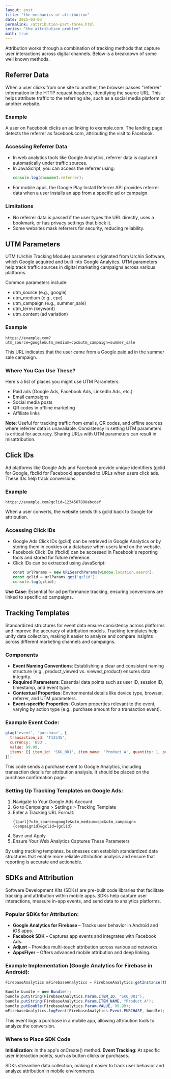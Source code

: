 ```yaml
---
layout: post
title: "the mechanics of attribution"
date: 2025-03-03
permalink: /attribution-part-three.html
series: "the attribution problem"
math: true
---
```


Attribution works through a combination of tracking methods that capture user interactions across digital channels. Below is a breakdown of some well known methods.

## Referrer Data

When a user clicks from one site to another, the browser passes "referrer" information in the HTTP request headers, identifying the source URL. This helps attribute traffic to the referring site, such as a social media platform or another website.

### Example
A user on Facebook clicks an ad linking to example.com. The landing page detects the referrer as facebook.com, attributing the visit to Facebook.

### Accessing Referrer Data
- In web analytics tools like Google Analytics, referrer data is captured automatically under traffic sources.
- In JavaScript, you can access the referrer using:
  ```javascript
  console.log(document.referrer);
  ```
- For mobile apps, the Google Play Install Referrer API provides referrer data when a user installs an app from a specific ad or campaign.

### Limitations
- No referrer data is passed if the user types the URL directly, uses a bookmark, or has privacy settings that block it.
- Some websites mask referrers for security, reducing reliability.

## UTM Parameters

UTM (Urchin Tracking Module) parameters originated from Urchin Software, which Google acquired and built into Google Analytics. UTM parameters help track traffic sources in digital marketing campaigns across various platforms.

Common parameters include:
- utm_source (e.g., google)
- utm_medium (e.g., cpc)
- utm_campaign (e.g., summer_sale)
- utm_term (keyword)
- utm_content (ad variation)

### Example
```
https://example.com?utm_source=google&utm_medium=cpc&utm_campaign=summer_sale
```
This URL indicates that the user came from a Google paid ad in the summer sale campaign.

### Where You Can Use These?
Here's a list of places you might use UTM Parameters:
- Paid ads (Google Ads, Facebook Ads, LinkedIn Ads, etc.)
- Email campaigns
- Social media posts
- QR codes in offline marketing
- Affiliate links

**Note**: Useful for tracking traffic from emails, QR codes, and offline sources where referrer data is unavailable.
Consistency in setting UTM parameters is critical for accuracy. Sharing URLs with UTM parameters can result in misattribution.

## Click IDs

Ad platforms like Google Ads and Facebook provide unique identifiers (gclid for Google, fbclid for Facebook) appended to URLs when users click ads. These IDs help track conversions.

### Example
```
https://example.com?gclid=1234567890abcdef
```
When a user converts, the website sends this gclid back to Google for attribution.

### Accessing Click IDs
- Google Ads Click IDs (gclid) can be retrieved in Google Analytics or by storing them in cookies or a database when users land on the website.
- Facebook Click IDs (fbclid) can be accessed in Facebook's reporting tools and stored for future reference.
- Click IDs can be extracted using JavaScript:
  ```javascript
  const urlParams = new URLSearchParams(window.location.search);
  const gclid = urlParams.get('gclid');
  console.log(gclid);
  ```

**Use Case**: Essential for ad performance tracking, ensuring conversions are linked to specific ad campaigns.

## Tracking Templates

Standardized structures for event data ensure consistency across platforms and improve the accuracy of attribution models. Tracking templates help unify data collection, making it easier to analyze and compare insights across different marketing channels and campaigns.

### Components
- **Event Naming Conventions**: Establishing a clear and consistent naming structure (e.g., product_viewed vs. viewed_product) ensures data integrity.
- **Required Parameters**: Essential data points such as user ID, session ID, timestamp, and event type.
- **Contextual Properties**: Environmental details like device type, browser, referrer, and UTM parameters.
- **Event-specific Properties**: Custom properties relevant to the event, varying by action type (e.g., purchase amount for a transaction event).

### Example Event Code:
```javascript
gtag('event', 'purchase', {
  transaction_id: 'T12345',
  currency: 'USD',
  value: 99.99,
  items: [{ item_id: 'SKU_001', item_name: 'Product A', quantity: 1, price: 99.99 }]
});
```

This code sends a purchase event to Google Analytics, including transaction details for attribution analysis. It should be placed on the purchase confirmation page.

### Setting Up Tracking Templates on Google Ads:
1. Navigate to Your Google Ads Account
2. Go to Campaigns > Settings > Tracking Template
3. Enter a Tracking URL Format:
   ```
   {lpurl}?utm_source=google&utm_medium=cpc&utm_campaign={campaignid}&gclid={gclid}
   ```
4. Save and Apply
5. Ensure Your Web Analytics Captures These Parameters

By using tracking templates, businesses can establish standardized data structures that enable more reliable attribution analysis and ensure that reporting is accurate and actionable.

## SDKs and Attribution

Software Development Kits (SDKs) are pre-built code libraries that facilitate tracking and attribution within mobile apps. SDKs help capture user interactions, measure in-app events, and send data to analytics platforms.

### Popular SDKs for Attribution:
- **Google Analytics for Firebase** – Tracks user behavior in Android and iOS apps.
- **Facebook SDK** – Captures app events and integrates with Facebook Ads.
- **Adjust** – Provides multi-touch attribution across various ad networks.
- **AppsFlyer** – Offers advanced mobile attribution and deep linking.

### Example Implementation (Google Analytics for Firebase in Android):
```java
FirebaseAnalytics mFirebaseAnalytics = FirebaseAnalytics.getInstance(this);

Bundle bundle = new Bundle();
bundle.putString(FirebaseAnalytics.Param.ITEM_ID, "SKU_001");
bundle.putString(FirebaseAnalytics.Param.ITEM_NAME, "Product A");
bundle.putDouble(FirebaseAnalytics.Param.VALUE, 99.99);
mFirebaseAnalytics.logEvent(FirebaseAnalytics.Event.PURCHASE, bundle);
```

This event logs a purchase in a mobile app, allowing attribution tools to analyze the conversion.

### Where to Place SDK Code
**Initialization**: In the app's onCreate() method.
**Event Tracking**: At specific user interaction points, such as button clicks or purchases.

SDKs streamline data collection, making it easier to track user behavior and analyze attribution in mobile environments.
